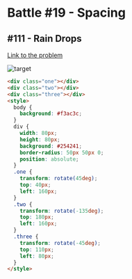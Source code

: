# Battle #19 - Spacing

## #111 - Rain Drops

[Link to the problem](https://cssbattle.dev/play/111)

![target](https://cssbattle.dev/targets/111.png)

```html
<div class="one"></div>
<div class="two"></div>
<div class="three"></div>
<style>
  body {
    background: #f3ac3c;
  }
  div {
    width: 80px;
    height: 80px;
    background: #254241;
    border-radius: 50px 50px 0;
    position: absolute;
  }
  .one {
    transform: rotate(45deg);
    top: 40px;
    left: 160px;
  }
  .two {
    transform: rotate(-135deg);
    top: 180px;
    left: 160px;
  }
  .three {
    transform: rotate(-45deg);
    top: 110px;
    left: 80px;
  }
</style>
```
